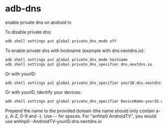 # adb-dns
enable private dns on android tv


To disable private dns:
```bash
adb shell settings put global private_dns_mode off
```

To enable private dns with hostname (example with dns.nextdns.io):
```bash
adb shell settings put global private_dns_mode hostname
adb shell settings put global private_dns_specifier dns.nextdns.io
```
Or with yourID:
```bash
adb shell settings put global private_dns_specifier yourID.dns.nextdns.io
```
Or with yourID, Identify your devices:
```bash
adb shell settings put global private_dns_specifier DeviceName-yourID.dns.nextdns.io
```
Prepend the name to the provided domain (the name should only contain a-z, A-Z, 0-9 and -). Use -- for spaces.
For "anhhp0 AndroidTV", you would use anhhp0--AndroidTV-yourID.dns.nextdns.io

